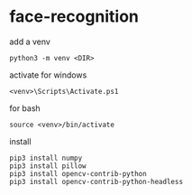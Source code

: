 # face-recognition
add a venv
```
python3 -m venv <DIR>
```
activate 
for windows
```
<venv>\Scripts\Activate.ps1
```
for bash
```
source <venv>/bin/activate
```

install 
```
pip3 install numpy
pip3 install pillow
pip3 install opencv-contrib-python
pip3 install opencv-contrib-python-headless
```
